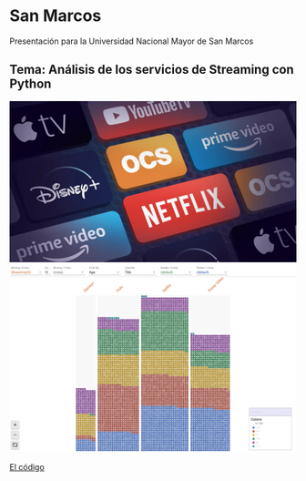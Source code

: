 # San Marcos
Presentación para la Universidad Nacional Mayor de San Marcos

## Tema: Análisis de los servicios de Streaming con Python

<center>
<img src="https://raw.githubusercontent.com/thecodemancer/san_marcos_presentations/main/img/tcl-Best-Streaming-Apps-2022.webp" />
</center>


<center>
<img src="https://github.com/thecodemancer/san_marcos_presentations/blob/cbb8249e8e6c9560a4fdc71942d4cc7646ddba46/img/Screen%20Shot%202023-09-11%20at%2000.54.06.png" />
</center>

[El código](https://github.com/thecodemancer/san_marcos_presentations/blob/56a3f900e0a5a412dc319dc07f86dcb043513160/an%C3%A1lisis_de_los_servicios_de_streaming_con_python.ipynb)
